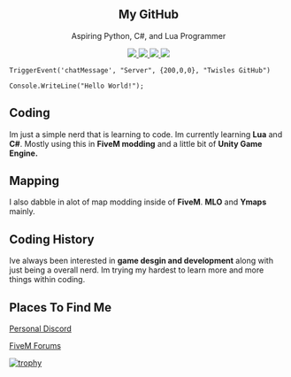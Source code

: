 <p align="center">
  <h2 align="center">My GitHub</h2>
  <p align="center">Aspiring Python, C#, and Lua Programmer</p>
</p>
<p align="center">
  <a href="https://github.com/ryo-ma/github-profile-trophy/issues">
    <img src="https://img.shields.io/github/issues/ryo-ma/github-profile-trophy"/> 
  </a>
  <a href="https://github.com/ryo-ma/github-profile-trophy/network/members">
    <img src="https://img.shields.io/github/forks/ryo-ma/github-profile-trophy"/> 
  </a>  
  <a href="https://github.com/ryo-ma/github-profile-trophy/stargazers">
    <img src="https://img.shields.io/github/stars/ryo-ma/github-profile-trophy"/> 
  </a>
    <a href="https://github.com/ryo-ma/github-profile-trophy/LICENSE">
    <img src="https://img.shields.io/github/license/ryo-ma/github-profile-trophy"/> 
  </a>
</p>

```
TriggerEvent('chatMessage', "Server", {200,0,0}, "Twisles GitHub") 
```
```
Console.WriteLine("Hello World!");
```

## Coding
Im just a simple nerd that is learning to code. Im currently learning **Lua** and **C#**. Mostly using this in **FiveM modding** and a little bit of **Unity Game Engine.**

## Mapping
I also dabble in alot of map modding inside of **FiveM**. **MLO** and **Ymaps** mainly.

## Coding History
Ive always been interested in **game desgin and development** along with just being a overall nerd. Im trying my hardest to learn more and more things within coding.

## Places To Find Me

[Personal Discord](https://discord.gg/TCGEP3hHS2)

[FiveM Forums](https://forum.cfx.re/u/twisle/)

[![trophy](https://github-profile-trophy.vercel.app/?username=ryo-ma&theme=onedark)](https://github.com/ryo-ma/github-profile-trophy)

